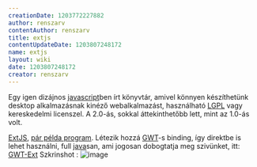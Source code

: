 ```yaml
---
creationDate: 1203772227882 
author: renszarv 
contentAuthor: renszarv 
title: extjs 
contentUpdateDate: 1203807248172 
name: extjs 
layout: wiki 
date: 1203807248172 
creator: renszarv 
---
```

Egy igen dizájnos [javascript](javascript.html)ben írt könyvtár, amivel könnyen készíthetünk desktop alkalmazásnak kinéző webalkalmazást, használható [LGPL](LGPL.html) vagy kereskedelmi licenszel. A 2.0-ás, sokkal áttekinthetőbb lett, mint az 1.0-ás volt. 

[ExtJS](http://extjs.com), [pár példa program](http://extjs.com/deploy/dev/examples/). Létezik hozzá [GWT](GWT.html)-s binding, így direktbe is lehet használni, full [java](java.html)san, ami jogosan dobogtatja meg szivünket, itt: [GWT-Ext](http://code.google.com/p/gwt-ext/)
Szkrinshot : ![image](http://www.jroller.com/sjivan/resource/gwt-ext-2.gif)
